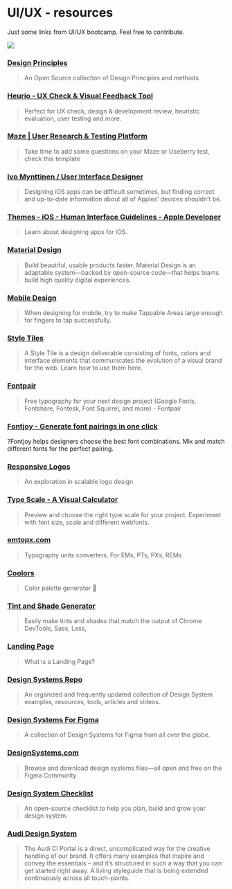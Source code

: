 # UI/UX - resources

Just some links from UI/UX bootcamp. Feel free to contribute.

![](https://www.google.com/url?sa=i&url=https%3A%2F%2Fcoletivoux.com%2Fvoce-esta-aprendendo-ux-errado-70206ea9b9f7&psig=AOvVaw1UmI_mKo3ckANYNrf5q4n1&ust=1650444484072000&source=images&cd=vfe&ved=0CAwQjRxqFwoTCKjP-5Pfn_cCFQAAAAAdAAAAABAL)

### [Design Principles](https://principles.design/)
> An Open Source collection of Design Principles and methods

### [Heurio - UX Check & Visual Feedback Tool](https://chrome.google.com/webstore/detail/heurio-ux-check-visual-fe/pjdbofhiijhapnmpgilkeammkanglfdj?hl=en)
> Perfect for UX check, design & development review, heuristic evaluation, user testing and more.

### [Maze | User Research & Testing Platform](https://app.maze.co/maze-preview/mazes/39151520/)
> Take time to add some questions on your Maze or Useberry test, check this template

### [Ivo Mynttinen / User Interface Designer](https://ivomynttinen.com/blog/ios-design-guidelines)
>Designing iOS apps can be difficult sometimes, but finding correct and up-to-date information about all of Apples’ devices shouldn’t be.

### [Themes - iOS - Human Interface Guidelines - Apple Developer](https://developer.apple.com/design/human-interface-guidelines/ios)
>Learn about designing apps for iOS.

### [Material Design](https://material.io/)
>Build beautiful, usable products faster. Material Design is an adaptable system—backed by open-source code—that helps teams build high quality digital experiences.

### [Mobile Design](https://secretsauce.esc.design/mobile-design)
>When designing for mobile, try to make Tappable Areas large enough for fingers to tap successfully.

### [Style Tiles](http://styletil.es/)
>A Style Tile is a design deliverable consisting of fonts, colors and interface elements that communicates the evolution of a visual brand for the web. Learn how to use them here.

### [Fontpair](https://www.fontpair.co/)
>Free typography for your next design project (Google Fonts, Fontshare, Fontesk, Font Squirrel, and more) - Fontpair

### [Fontjoy - Generate font pairings in one click](https://fontjoy.com/)
?Fontjoy helps designers choose the best font combinations. Mix and match different fonts for the perfect pairing.

### [Responsive Logos](http://responsivelogos.co.uk/)
>An exploration in scalable logo design

### [Type Scale - A Visual Calculator](https://type-scale.com/)
>Preview and choose the right type scale for your project. Experiment with font size, scale and different webfonts.

### [emtopx.com](https://emtopx.com/)
>Typography units converters. For EMs, PTs, PXs, REMs

### [Coolors](https://coolors.co/)
>Color palette generator :art:

### [Tint and Shade Generator](https://maketintsandshades.com/)
>Easily make tints and shades that match the output of Chrome DevTools, Sass, Less,

### [Landing Page](https://secretsauce.esc.design/landing-page)
>What is a Landing Page?

### [Design Systems Repo](https://designsystemsrepo.com/)
>An organized and frequently updated collection of Design System examples, resources, tools, articles and videos.

### [Design Systems For Figma](https://www.designsystemsforfigma.com/)
>A collection of Design Systems for Figma from all over the globe. 

### [DesignSystems.com](https://www.designsystems.com/open-design-systems/)
>Browse and download design systems files—all open and free on the Figma Community


### [Design System Checklist](https://www.designsystemchecklist.com/)
>An open-source checklist to help you plan, build and grow your design system.

### [Audi Design System](https://www.audi.com/ci/en/renewed-brand.html)
> The Audi CI Portal is a direct, uncomplicated way for the creative handling of our brand. It offers many examples that inspire and convey the essentials – and it’s structured in such a way that you can get started right away. A living styleguide that is being extended continuously across all touch-points.

